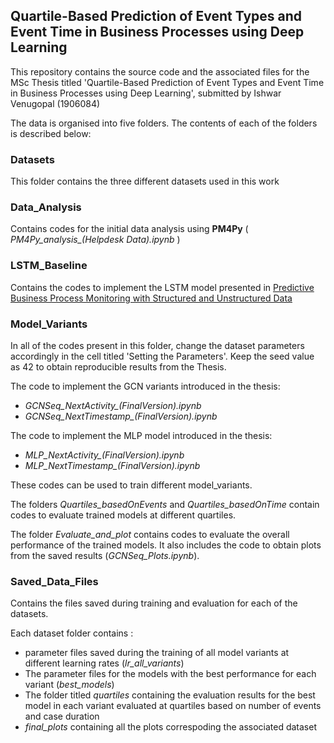 ## Quartile-Based Prediction of Event Types and Event Time in Business Processes using Deep Learning 

This repository contains the source code and the associated files for the MSc Thesis titled 'Quartile-Based Prediction of Event Types and Event Time in Business Processes using Deep Learning', submitted by Ishwar Venugopal (1906084)

The data is organised into five folders. The contents of each of the folders is described below:

### Datasets

This folder contains the three different datasets used in this work

### Data_Analysis

Contains codes for the initial data analysis using **PM4Py** ( *PM4Py_analysis_(Helpdesk Data).ipynb* )

### LSTM_Baseline

Contains the codes to implement the LSTM model presented in [Predictive Business Process Monitoring with Structured and Unstructured Data](https://link.springer.com/chapter/10.1007/978-3-319-45348-4_23)

### Model_Variants

In all of the codes present in this folder, change the dataset parameters accordingly in the cell titled 'Setting the Parameters'. Keep the seed value as 42 to obtain reproducible results from the Thesis.

The code to implement the GCN variants introduced in the thesis:

*   *GCNSeq_NextActivity_(FinalVersion).ipynb*
*   *GCNSeq_NextTimestamp_(FinalVersion).ipynb*

The code to implement the MLP model introduced in the thesis:

*   *MLP_NextActivity_(FinalVersion).ipynb*
*   *MLP_NextTimestamp_(FinalVersion).ipynb*

These codes can be used to train different model_variants.

The folders *Quartiles_basedOnEvents* and *Quartiles_basedOnTime* contain codes to evaluate trained models at different quartiles.

The folder *Evaluate_and_plot* contains codes to evaluate the overall performance of the trained models. It also includes the code to obtain plots from the saved results (*GCNSeq_Plots.ipynb*).


### Saved_Data_Files

Contains the files saved during training and evaluation for each of the datasets. 

Each dataset folder contains :

*   parameter files saved during the training of all model variants at different learning rates (*lr_all_variants*)
*   The parameter files for the models with the best performance for each variant (*best_models*)
*   The folder titled *quartiles* containing the evaluation results for the best model in each variant evaluated at quartiles based on number of events and case duration
*   *final_plots* containing all the plots correspoding the associated dataset






